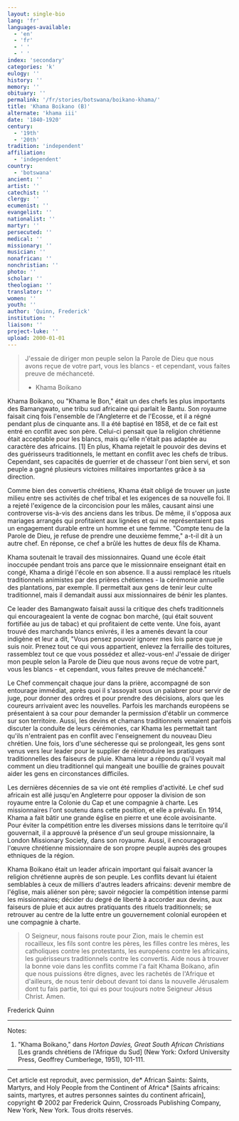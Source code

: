 ```yaml
---
layout: single-bio
lang: 'fr'
languages-available:
  - 'en'
  - 'fr'
  - ' '
  - ' '
index: 'secondary'
categories: 'k'
eulogy: ''
history: ''
memory: ''
obituary: ''
permalink: '/fr/stories/botswana/boikano-khama/'
title: 'Khama Boikano (B)'
alternate: 'khama iii'
date: '1840-1920'
century:
  - '19th'
  - '20th'
tradition: 'independent'
affiliation:
  - 'independent'
country:
  - 'botswana'
ancient: ''
artist: ''
catechist: ''
clergy: ''
ecumenist: ''
evangelist: ''
nationalist: ''
martyr: ''
persecuted: ''
medical: ''
missionary: ''
musician: ''
nonafrican: ''
nonchristian: ''
photo: ''
scholar: ''
theologian: ''
translator: ''
women: ''
youth: ''
author: 'Quinn, Frederick'
institution: ''
liaison: ''
project-luke: ''
upload: 2000-01-01
---
```



> J'essaie de diriger mon peuple selon la Parole de Dieu que nous avons reçue de votre part, vous les blancs - et cependant, vous faites preuve de méchanceté.
> 
> 
> - Khama Boikano

Khama Boikano, ou "Khama le Bon," était un des chefs les plus importants des Bamangwato, une tribu sud africaine qui parlait le Bantu. Son royaume faisait cinq fois l'ensemble de l'Angleterre et de l'Ecosse, et il a régné pendant plus de cinquante ans. Il a été baptisé en 1858, et de ce fait est entré en conflit avec son père. Celui-ci pensait que la religion chrétienne était acceptable pour les blancs, mais qu'elle n'était pas adaptée au caractère des africains. [1] En plus, Khama rejetait le pouvoir des devins et des guérisseurs traditionnels, le mettant en conflit avec les chefs de tribus. Cependant, ses capacités de guerrier et de chasseur l'ont bien servi, et son peuple a gagné plusieurs victoires militaires importantes grâce à sa direction.

Comme bien des convertis chrétiens, Khama était obligé de trouver un juste milieu entre ses activités de chef tribal et les exigences de sa nouvelle foi. Il a rejeté l'exigence de la circoncision pour les mâles, causant ainsi une controverse vis-à-vis des anciens dans les tribus. De même, il s'opposa aux mariages arrangés qui profitaient aux lignées et qui ne représentaient pas un engagement durable entre un homme et une femme. "Compte tenu de la Parole de Dieu, je refuse de prendre une deuxième femme," a-t-il dit à un autre chef. En réponse, ce chef a brûlé les huttes de deux fils de Khama.

Khama soutenait le travail des missionnaires. Quand une école était inoccupée pendant trois ans parce que le missionnaire enseignant était en congé, Khama a dirigé l'école en son absence. Il a aussi remplacé les rituels traditionnels animistes par des prières chétiennes - la cérémonie annuelle des plantations, par exemple. Il permettait aux gens de tenir leur culte traditionnel, mais il demandait aussi aux missionnaires de bénir les plantes.

Ce leader des Bamangwato faisait aussi la critique des chefs traditionnels qui encourageaient la vente de cognac bon marché, (qui était souvent fortifiée au jus de tabac) et qui profitaient de cette vente. Une fois, ayant trouvé des marchands blancs enivrés, il les a amenés devant la cour indigène et leur a dit, "Vous pensez pouvoir ignorer mes lois parce que je suis noir. Prenez tout ce qui vous appartient, enlevez la ferraille des toitures, rassemblez tout ce que vous possédez et allez-vous-en! J'essaie de diriger mon peuple selon la Parole de Dieu que nous avons reçue de votre part, vous les blancs - et cependant, vous faites preuve de méchanceté."

Le Chef commençait chaque jour dans la prière, accompagné de son entourage immédiat, après quoi il s'assoyait sous un palabrer pour servir de juge, pour donner des ordres et pour prendre des décisions, alors que les coureurs arrivaient avec les nouvelles. Parfois les marchands européens se présentaient à sa cour pour demander la permission d'établir un commerce sur son territoire. Aussi, les devins et chamans traditionnels venaient parfois discuter la conduite de leurs cérémonies, car Khama les permettait tant qu'ils n'entraient pas en conflit avec l'enseignement du nouveau Dieu chrétien. Une fois, lors d'une sécheresse qui se prolongeait, les gens sont venus vers leur leader pour le supplier de réintroduire les pratiques traditionnelles des faiseurs de pluie. Khama leur a répondu qu'il voyait mal comment un dieu traditionnel qui mangeait une bouillie de graines pouvait aider les gens en circonstances difficiles.

Les dernières décennies de sa vie ont été remplies d'activité. Le chef sud africain est allé jusqu'en Angleterre pour opposer la division de son royaume entre la Colonie du Cap et une compagnie à charte. Les missionnaires l'ont soutenu dans cette position, et elle a prévalu. En 1914, Khama a fait bâtir une grande église en pierre et une école avoisinante. Pour éviter la compétition entre les diverses missions dans le territoire qu'il gouvernait, il a approuvé la présence d'un seul groupe missionnaire, la London Missionary Society, dans son royaume. Aussi, il encourageait l'œuvre chrétienne missionnaire de son propre peuple auprès des groupes ethniques de la région.

Khama Boikano était un leader africain important qui faisait avancer la religion chrétienne auprès de son peuple. Les conflits devant lui étaient semblables à ceux de milliers d'autres leaders africains: devenir membre de l'église, mais aliéner son père; savoir négocier la compétition intense parmi les missionnaires; décider du degré de liberté à accorder aux devins, aux faiseurs de pluie et aux autres pratiquants des rituels traditionnels; se retrouver au centre de la lutte entre un gouvernement colonial européen et une compagnie à charte.

> O Seigneur, nous faisons route pour Zion, mais le chemin est rocailleux, les fils sont contre les pères, les filles contre les mères, les catholiques contre les protestants, les européens contre les africains, les guérisseurs traditionnels contre les convertis. Aide nous à trouver la bonne voie dans les conflits comme l'a fait Khama Boikano, afin que nous puissions être dignes, avec les rachetés de l'Afrique et d'ailleurs, de nous tenir debout devant toi dans la nouvelle Jérusalem dont tu fais partie, toi qui es pour toujours notre Seigneur Jésus Christ. Amen.

Frederick Quinn

---

Notes:

1. "Khama Boikano," dans *Horton Davies, Great South African Christians* [Les grands chrétiens de l'Afrique du Sud] (New York: Oxford University Press, Geoffrey Cumberlege, 1951), 101-111.

---

Cet article est reproduit, avec permission, de* African Saints: Saints, Martyrs, and Holy People from the Continent of Africa* [Saints africains: saints, martyres, et autres personnes saintes du continent africain], copyright © 2002 par Frederick Quinn, Crossroads Publishing Company, New York, New York. Tous droits réservés.
